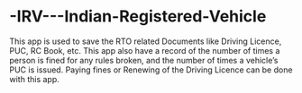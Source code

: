 # -IRV---Indian-Registered-Vehicle
This app is used to save the RTO related Documents like Driving Licence, PUC, RC Book, etc. This app also have a record of the number of times a person is fined for any rules broken, and the number of times a vehicle’s PUC is issued. Paying fines or Renewing of the Driving Licence can be done with this app.
